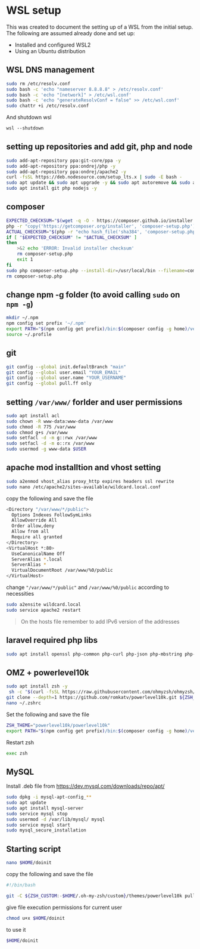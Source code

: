 # WSL setup

This was created to document the setting up of a WSL from the initial setup.
The following are assumed already done and set up:

- Installed and configured WSL2
- Using an Ubuntu distribution

## WSL DNS management

```sh
sudo rm /etc/resolv.conf
sudo bash -c 'echo "nameserver 8.8.8.8" > /etc/resolv.conf'
sudo bash -c 'echo "[network]" > /etc/wsl.conf'
sudo bash -c 'echo "generateResolvConf = false" >> /etc/wsl.conf'
sudo chattr +i /etc/resolv.conf
```

And shutdown wsl

```ps
wsl --shutdown
```

## setting up repositories and add git, php and node

```sh
sudo add-apt-repository ppa:git-core/ppa -y
sudo add-apt-repository ppa:ondrej/php -y
sudo add-apt-repository ppa:ondrej/apache2 -y
curl -fsSL https://deb.nodesource.com/setup_lts.x | sudo -E bash -
sudo apt update && sudo apt upgrade -y && sudo apt autoremove && sudo apt autoclean
sudo apt install git php nodejs -y
```

## composer

```sh
EXPECTED_CHECKSUM="$(wget -q -O - https://composer.github.io/installer.sig)"
php -r "copy('https://getcomposer.org/installer', 'composer-setup.php');"
ACTUAL_CHECKSUM="$(php -r "echo hash_file('sha384', 'composer-setup.php');")"
if [ "$EXPECTED_CHECKSUM" != "$ACTUAL_CHECKSUM" ]
then
    >&2 echo 'ERROR: Invalid installer checksum'
    rm composer-setup.php
    exit 1
fi
sudo php composer-setup.php --install-dir=/usr/local/bin --filename=composer
rm composer-setup.php
```

## change npm -g folder (to avoid calling `sudo` on `npm -g`)

```sh
mkdir ~/.npm
npm config set prefix '~/.npm'
export PATH="$(npm config get prefix)/bin:$(composer config -g home)/vendor/bin:$PATH"
source ~/.profile
```

## git

```sh
git config --global init.defaultBranch "main"
git config --global user.email "YOUR_EMAIL"
git config --global user.name "YOUR_USERNAME"
git config --global pull.ff only
```

## setting `/var/www/` forlder and user permissions

```sh
sudo apt install acl
sudo chown -R www-data:www-data /var/www
sudo chmod -R 775 /var/www
sudo chmod g+s /var/www
sudo setfacl -d -m g::rwx /var/www
sudo setfacl -d -m o::rx /var/www
sudo usermod -g www-data $USER
```

## apache mod installtion and vhost setting

```sh
sudo a2enmod vhost_alias proxy_http expires headers ssl rewrite
sudo nano /etc/apache2/sites-available/wildcard.local.conf
```

copy the following and save the file

```sh
<Directory "/var/www/*/public">
  Options Indexes FollowSymLinks
  AllowOverride All
  Order allow,deny
  Allow from all
  Require all granted
</Directory>
<VirtualHost *:80>
  UseCanonicalName Off
  ServerAlias *.local
  ServerAlias *
  VirtualDocumentRoot /var/www/%0/public
</VirtualHost>
```

change `"/var/www/*/public"` and `/var/www/%0/public` according to necessities

```sh
sudo a2ensite wildcard.local
sudo service apache2 restart
```

> On the hosts file remember to add IPv6 version of the addresses

## laravel required php libs

```sh
sudo apt install openssl php-common php-curl php-json php-mbstring php-mysql php-xml php-zip
```

## OMZ + powerlevel10k

```sh
sudo apt install zsh -y
 sh -c "$(curl -fsSL https://raw.githubusercontent.com/ohmyzsh/ohmyzsh/master/tools/install.sh)" "" --unattended
git clone --depth=1 https://github.com/romkatv/powerlevel10k.git ${ZSH_CUSTOM:-$HOME/.oh-my-zsh/custom}/themes/powerlevel10k
nano ~/.zshrc
```

Set the following and save the file

```sh
ZSH_THEME="powerlevel10k/powerlevel10k"
export PATH="$(npm config get prefix)/bin:$(composer config -g home)/vendor/bin:$PATH"
```

Restart zsh

```sh
exec zsh
```

## MySQL

Install .deb file from https://dev.mysql.com/downloads/repo/apt/

```sh
sudo dpkg -i mysql-apt-config_**
sudo apt update
sudo apt install mysql-server
sudo service mysql stop
sudo usermod -d /var/lib/mysql/ mysql
sudo service mysql start
sudo mysql_secure_installation
```

## Starting script

```sh
nano $HOME/doinit
```

copy the following and save the file

```sh
#!/bin/bash

git -C ${ZSH_CUSTOM:-$HOME/.oh-my-zsh/custom}/themes/powerlevel10k pull && sudo apt update && sudo apt upgrade -y --allow-downgrades && sudo apt autoremove && sudo apt autoclean&& sudo composer selfupdate && composer global update && sudo service apache2 restart && sudo service php8.0-fpm start  && sudo service php8.0-fpm restart && sudo service mysql restart && npm -g update
```

give file execution permissions for current user

```sh
chmod u+x $HOME/doinit
```

to use it

```sh
$HOME/doinit
```
